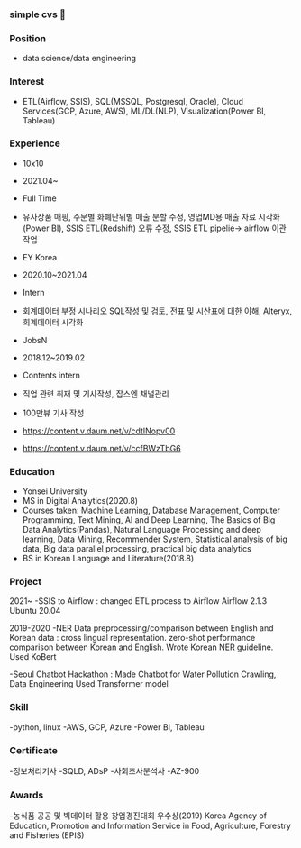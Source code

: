 ### simple cvs 👋

### Position
- data science/data engineering

### Interest
- ETL(Airflow, SSIS), SQL(MSSQL, Postgresql, Oracle), Cloud Services(GCP, Azure, AWS), ML/DL(NLP), Visualization(Power BI, Tableau)

### Experience
- 10x10
- 2021.04~
- Full Time
- 유사상품 매핑, 주문별 화폐단위별 매출 분할 수정, 영업MD용 매출 자료 시각화(Power BI), SSIS ETL(Redshift) 오류 수정, SSIS ETL pipelie→ airflow 이관 작업


- EY Korea
- 2020.10~2021.04
- Intern
- 회계데이터 부정 시나리오 SQL작성 및 검토, 전표 및 시산표에 대한 이해, Alteryx, 회계데이터 시각화

- JobsN
- 2018.12~2019.02
- Contents intern
- 직업 관련 취재 및 기사작성, 잡스엔 채널관리
- 100만뷰 기사 작성
- https://content.v.daum.net/v/cdtINopv00
- https://content.v.daum.net/v/ccfBWzTbG6


### Education
- Yonsei University
- MS in Digital Analytics(2020.8)
- Courses taken: Machine Learning, Database Management, Computer Programming, Text Mining, AI and Deep Learning, The Basics of Big Data Analytics(Pandas), Natural Language Processing and deep learning, Data Mining, Recommender System, Statistical analysis of big data, Big data parallel processing, practical big data analytics
- BS in Korean Language and Literature(2018.8)


### Project
2021~
-SSIS to Airflow
: changed ETL process to Airflow
Airflow 2.1.3
Ubuntu 20.04

2019-2020
-NER Data preprocessing/comparison between English and Korean data
: cross lingual representation. zero-shot performance comparison between Korean and English. Wrote Korean NER guideline. Used KoBert

-Seoul Chatbot Hackathon
: Made Chatbot for Water Pollution
Crawling, Data Engineering
Used Transformer model


### Skill
-python, linux
-AWS, GCP, Azure
-Power BI, Tableau


### Certificate
-정보처리기사
-SQLD, ADsP
-사회조사분석사
-AZ-900

### Awards
-농식품 공공 및 빅데이터 활용 창업경진대회 우수상(2019)
Korea Agency of Education, Promotion and Information Service in Food, Agriculture, Forestry and Fisheries (EPIS)

<!--
**hyaluronicc/hyaluronicc** is a ✨ _special_ ✨ repository because its `README.md` (this file) appears on your GitHub profile.

Here are some ideas to get you started:

- 🔭 I’m currently working on ...
- 🌱 I’m currently learning ...
- 👯 I’m looking to collaborate on ...
- 🤔 I’m looking for help with ...
- 💬 Ask me about ...
- 📫 How to reach me: ...
- 😄 Pronouns: ...
- ⚡ Fun fact: ...
-->

